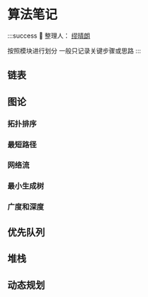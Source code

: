 # 算法笔记
:::success
:walking: 整理人： [缪晴朗](https://hackmd.io/@Felizs)

按照模块进行划分 一般只记录关键步骤或思路
:::

## 链表


## 图论
### 拓扑排序
### 最短路径
### 网络流
### 最小生成树
### 广度和深度

## 优先队列

## 堆栈

## 动态规划 